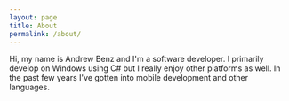 ```yaml
---
layout: page
title: About
permalink: /about/
---
```


Hi, my name is Andrew Benz and I'm a software developer.  I primarily develop on Windows using C# but I really enjoy other platforms as well.  In the past few years I've gotten into mobile development and other languages.